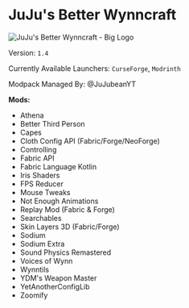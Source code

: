 # JuJu's Better Wynncraft

![JuJu's Better Wynncraft - Big Logo](https://github.com/ScytedTV-Studios/JuJus-Better-Wynncraft/assets/70546159/f623a73c-41b3-40a7-9c77-aca38b2da30c)

Version: `1.4`

Currently Available Launchers: `CurseForge`, `Modrinth`

Modpack Managed By: @JuJubeanYT

**Mods:**

- Athena
- Better Third Person
- Capes
- Cloth Config API (Fabric/Forge/NeoForge)
- Controlling
- Fabric API
- Fabric Language Kotlin
- Iris Shaders
- FPS Reducer
- Mouse Tweaks
- Not Enough Animations
- Replay Mod (Fabric & Forge)
- Searchables
- Skin Layers 3D (Fabric/Forge)
- Sodium
- Sodium Extra
- Sound Physics Remastered
- Voices of Wynn
- Wynntils
- YDM's Weapon Master
- YetAnotherConfigLib
- Zoomify
